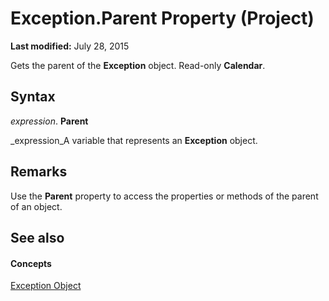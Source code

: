 
# Exception.Parent Property (Project)

 **Last modified:** July 28, 2015

Gets the parent of the  **Exception** object. Read-only **Calendar**.

## Syntax

 _expression_. **Parent**

 _expression_A variable that represents an  **Exception** object.


## Remarks

Use the  **Parent** property to access the properties or methods of the parent of an object.


## See also


#### Concepts


 [Exception Object](105372cd-2e8b-0fd0-f565-0a75c907a40a.md)
